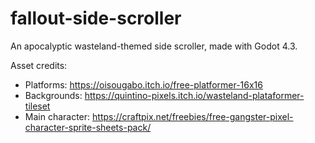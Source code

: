 # fallout-side-scroller
An apocalyptic wasteland-themed side scroller, made with Godot 4.3.

Asset credits:
- Platforms: https://oisougabo.itch.io/free-platformer-16x16
- Backgrounds: https://quintino-pixels.itch.io/wasteland-plataformer-tileset
- Main character: https://craftpix.net/freebies/free-gangster-pixel-character-sprite-sheets-pack/
